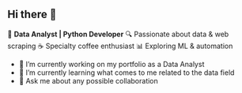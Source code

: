## Hi there 👋
🚀 **Data Analyst | Python Developer** 
🔍 Passionate about data & web scraping 
☕ Specialty coffee enthusiast 
📊 Exploring ML & automation 

- 🔭 I’m currently working on my portfolio as a Data Analyst
- 🌱 I’m currently learning what comes to me related to the data field
- 💬 Ask me about any possible collaboration




<!--
**Jaysidi/Jaysidi** is a ✨ _special_ ✨ repository because its `README.md` (this file) appears on your GitHub profile.

Here are some ideas to get you started:

- 🔭 I’m currently working on ...
- 🌱 I’m currently learning ...
- 👯 I’m looking to collaborate on ...
- 🤔 I’m looking for help with ...
- 💬 Ask me about ...
- 📫 How to reach me: ...
- 😄 Pronouns: ...
- ⚡ Fun fact: ...
-->
